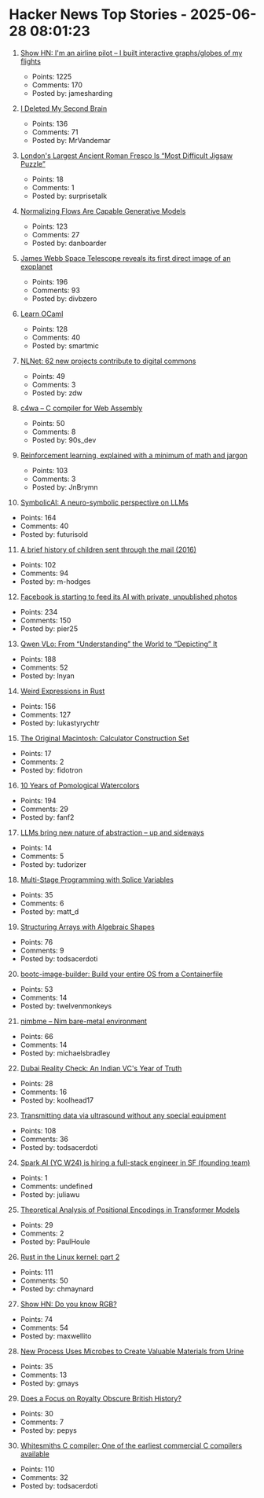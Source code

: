 # Hacker News Top Stories - 2025-06-28 08:01:23

1. [Show HN: I'm an airline pilot – I built interactive graphs/globes of my flights](https://jameshard.ing/pilot)
   - Points: 1225
   - Comments: 170
   - Posted by: jamesharding

2. [I Deleted My Second Brain](https://www.joanwestenberg.com/p/i-deleted-my-second-brain)
   - Points: 136
   - Comments: 71
   - Posted by: MrVandemar

3. [London's Largest Ancient Roman Fresco Is “Most Difficult Jigsaw Puzzle”](https://www.thisiscolossal.com/2025/06/mola-liberty-roman-fresco/)
   - Points: 18
   - Comments: 1
   - Posted by: surprisetalk

4. [Normalizing Flows Are Capable Generative Models](https://machinelearning.apple.com/research/normalizing-flows)
   - Points: 123
   - Comments: 27
   - Posted by: danboarder

5. [James Webb Space Telescope reveals its first direct image of an exoplanet](https://www.smithsonianmag.com/smart-news/james-webb-space-telescope-reveals-its-first-direct-image-discovery-of-an-exoplanet-180986886/)
   - Points: 196
   - Comments: 93
   - Posted by: divbzero

6. [Learn OCaml](https://ocaml-sf.org/learn-ocaml-public/#activity=exercises)
   - Points: 128
   - Comments: 40
   - Posted by: smartmic

7. [NLNet: 62 new projects contribute to digital commons](https://nlnet.nl/news/2025/20250624-announcement-grants-CommonsFund.html)
   - Points: 49
   - Comments: 3
   - Posted by: zdw

8. [c4wa – C compiler for Web Assembly](https://github.com/kign/c4wa)
   - Points: 50
   - Comments: 8
   - Posted by: 90s_dev

9. [Reinforcement learning, explained with a minimum of math and jargon](https://www.understandingai.org/p/reinforcement-learning-explained)
   - Points: 103
   - Comments: 3
   - Posted by: JnBrymn

10. [SymbolicAI: A neuro-symbolic perspective on LLMs](https://github.com/ExtensityAI/symbolicai)
   - Points: 164
   - Comments: 40
   - Posted by: futurisold

11. [A brief history of children sent through the mail (2016)](https://www.smithsonianmag.com/smart-news/brief-history-children-sent-through-mail-180959372/)
   - Points: 102
   - Comments: 94
   - Posted by: m-hodges

12. [Facebook is starting to feed its AI with private, unpublished photos](https://www.theverge.com/meta/694685/meta-ai-camera-roll)
   - Points: 234
   - Comments: 150
   - Posted by: pier25

13. [Qwen VLo: From “Understanding” the World to “Depicting” It](https://qwenlm.github.io/blog/qwen-vlo/)
   - Points: 188
   - Comments: 52
   - Posted by: lnyan

14. [Weird Expressions in Rust](https://www.wakunguma.com/blog/rust-weird-expr)
   - Points: 156
   - Comments: 127
   - Posted by: lukastyrychtr

15. [The Original Macintosh: Calculator Construction Set](https://www.folklore.org/Calculator_Construction_Set.html)
   - Points: 17
   - Comments: 2
   - Posted by: fidotron

16. [10 Years of Pomological Watercolors](https://parkerhiggins.net/2025/04/10-years-of-pomological-watercolors/)
   - Points: 194
   - Comments: 29
   - Posted by: fanf2

17. [LLMs bring new nature of abstraction – up and sideways](https://martinfowler.com/articles/2025-nature-abstraction.html)
   - Points: 14
   - Comments: 5
   - Posted by: tudorizer

18. [Multi-Stage Programming with Splice Variables](https://tsung-ju.org/icfp25/)
   - Points: 35
   - Comments: 6
   - Posted by: matt_d

19. [Structuring Arrays with Algebraic Shapes](https://dl.acm.org/doi/abs/10.1145/3736112.3736141)
   - Points: 76
   - Comments: 9
   - Posted by: todsacerdoti

20. [bootc-image-builder: Build your entire OS from a Containerfile](https://github.com/osbuild/bootc-image-builder)
   - Points: 53
   - Comments: 14
   - Posted by: twelvenmonkeys

21. [nimbme – Nim bare-metal environment](https://github.com/mikra01/nimbme)
   - Points: 66
   - Comments: 14
   - Posted by: michaelsbradley

22. [Dubai Reality Check: An Indian VC's Year of Truth](https://www.dealflowiq.com/p/dubai-reality-check-an-indian-vcs)
   - Points: 28
   - Comments: 16
   - Posted by: koolhead17

23. [Transmitting data via ultrasound without any special equipment](https://halcy.de/blog/2025/06/27/transmitting-data-via-ultrasound-without-any-special-equipment/)
   - Points: 108
   - Comments: 36
   - Posted by: todsacerdoti

24. [Spark AI (YC W24) is hiring a full-stack engineer in SF (founding team)](https://www.ycombinator.com/companies/spark/jobs/kDeJlPK-software-engineer-full-stack-founding-team)
   - Points: 1
   - Comments: undefined
   - Posted by: juliawu

25. [Theoretical Analysis of Positional Encodings in Transformer Models](https://arxiv.org/abs/2506.06398)
   - Points: 29
   - Comments: 2
   - Posted by: PaulHoule

26. [Rust in the Linux kernel: part 2](https://lwn.net/SubscriberLink/1025232/fbb2d90d084368e3/)
   - Points: 111
   - Comments: 50
   - Posted by: chmaynard

27. [Show HN: Do you know RGB?](https://maxwellito.github.io/do-you-know-rgb/)
   - Points: 74
   - Comments: 54
   - Posted by: maxwellito

28. [New Process Uses Microbes to Create Valuable Materials from Urine](https://newscenter.lbl.gov/2025/06/17/new-process-uses-microbes-to-create-valuable-materials-from-urine/)
   - Points: 35
   - Comments: 13
   - Posted by: gmays

29. [Does a Focus on Royalty Obscure British History?](https://www.historytoday.com/archive/head-head/does-focus-royalty-obscure-british-history)
   - Points: 30
   - Comments: 7
   - Posted by: pepys

30. [Whitesmiths C compiler: One of the earliest commercial C compilers available](https://github.com/hansake/Whitesmiths-C-compiler)
   - Points: 110
   - Comments: 32
   - Posted by: todsacerdoti

